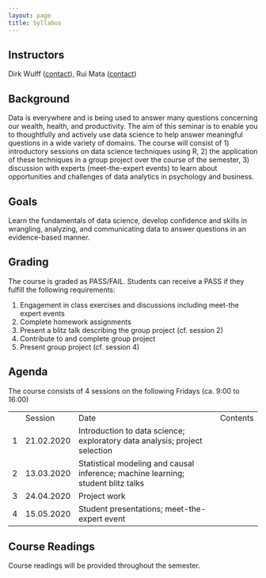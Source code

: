 ```yaml
---
layout: page
title: Syllabus
---
```


## Instructors
Dirk Wulff (<a href="mailto:dirk.wulff@unibas.ch">contact</a>), Rui Mata (<a href="mailto:rui.mata@unibas.ch">contact</a>)

## Background
Data is everywhere and is being used to answer many questions concerning our wealth, health, and productivity. The aim of this seminar is to enable you to thoughtfully and actively use data science to help answer meaningful questions in a wide variety of domains. The course will consist of 1) introductory sessions on data science techniques using R, 2) the application of these techniques in a group project over the course of the semester, 3) discussion with experts (meet-the-expert events) to learn about opportunities and challenges of data analytics in psychology and business.

## Goals
Learn the fundamentals of data science, develop confidence and skills in wrangling, analyzing, and communicating data to answer questions in an evidence-based manner.

## Grading
The course is graded as PASS/FAIL. Students can receive a PASS if they fulfill the following requirements:
1. Engagement in class exercises and discussions including meet-the expert events
2. Complete homework assignments
3. Present a blitz talk describing the group project (cf. session 2)
4. Contribute to and complete group project
5. Present group project (cf. session 4)

## Agenda
The course consists of 4 sessions on the following Fridays (ca. 9:00 to 16:00)

<table cellspacing="0" cellpadding="0">
<th>
  <td>Session</td>
  <td>Date</td>
  <td>Contents</td>
</th>
<tr>
  <td>1</td>
  <td>21.02.2020</td>
  <td>Introduction to data science; exploratory data analysis; project selection</td>
</tr>
<tr>
  <td>2</td>
  <td>13.03.2020</td>
  <td>Statistical modeling and causal inference; machine learning; student blitz talks</td>
</tr>
<tr>
  <td>3</td>
  <td>24.04.2020</td>
  <td>Project work</td>
</tr>
<tr>
  <td>4</td>
  <td>15.05.2020</td>
  <td>Student presentations; meet-the-expert event</td>
</tr>
</table>

## Course Readings
Course readings will be provided throughout the semester.
